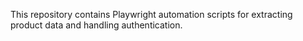 This repository contains Playwright automation scripts for extracting product data and handling authentication.
